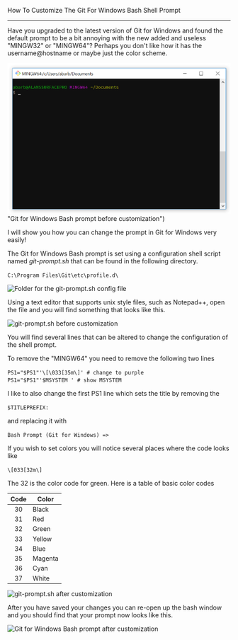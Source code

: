 How To Customize The Git For Windows Bash Shell Prompt

---

Have you upgraded to the latest version of Git for Windows and found the default prompt to be a bit annoying with the new added and useless "MINGW32" or "MINGW64"? Perhaps you don't like how it has the username@hostname or maybe just the color scheme.

![bash-prompt-before](bash-prompt-before.png) "Git for Windows Bash prompt before customization")

I will show you how you can change the prompt in Git for Windows very easily!

The Git for Windows Bash prompt is set using a configuration shell script named *git-prompt.sh* that can be found in the following directory.

`C:\Program Files\Git\etc\profile.d\`

![](https://alanbarber.com/post/how-to-customize-the-git-for-windows-bash-shell-prompt/git-prompt-config.png "Folder for the git-prompt.sh config file")

Using a text editor that supports unix style files, such as Notepad++, open the file and you will find something that looks like this.

![](https://alanbarber.com/post/how-to-customize-the-git-for-windows-bash-shell-prompt/git-prompt-file-before.png "git-prompt.sh before customization")

You will find several lines that can be altered to change the configuration of the shell prompt.

To remove the "MINGW64" you need to remove the following two lines

`PS1="$PS1"'\[\033[35m\]' # change to purple`\
`PS1="$PS1"'$MSYSTEM ' # show MSYSTEM`

I like to also change the first PS1 line which sets the title by removing the

`$TITLEPREFIX:`

and replacing it with

`Bash Prompt (Git for Windows) =>`

If you wish to set colors you will notice several places where the code looks like

`\[033[32m\]`

The 32 is the color code for green. Here is a table of basic color codes

| Code | Color |
| :-: | --- |
| 30 | Black |
| 31 | Red |
| 32 | Green |
| 33 | Yellow |
| 34 | Blue |
| 35 | Magenta |
| 36 | Cyan |
| 37 | White |

![](https://alanbarber.com/post/how-to-customize-the-git-for-windows-bash-shell-prompt/git-prompt-file-after.png "git-prompt.sh after customization")

After you have saved your changes you can re-open up the bash window and you should find that your prompt now looks like this.

![](https://alanbarber.com/post/how-to-customize-the-git-for-windows-bash-shell-prompt/bash-prompt-after.png "Git for Windows Bash prompt after customization")